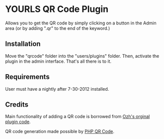 YOURLS QR Code Plugin
=====================

Allows you to get the QR code by simply clicking on a button in the Admin area (or by adding ".qr" to the end of the keyword.)

Installation
------------

Move the "qrcode" folder into the "users/plugins" folder. Then, activate the plugin in the admin interface. That's all there is to it.

Requirements
------------

User must have a nightly after 7-30-2012 installed. 

Credits
-------

Main functionality of adding a QR code is borrowed from [Ozh's orginal plugin code](http://code.google.com/p/yourls/wiki/PluginQRCodeShortURL).

QR code generation made possible by [PHP QR Code](http://github.com/intern/PHP-QR-Code).